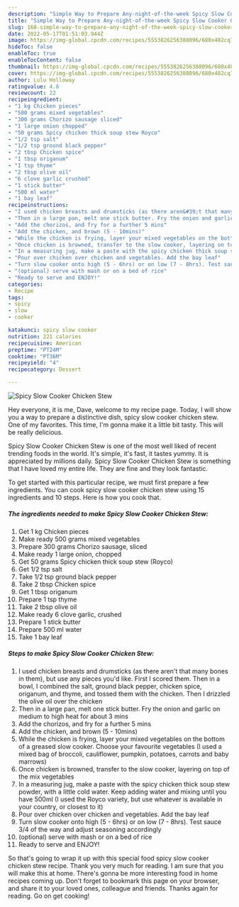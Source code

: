 ```yaml
---
description: "Simple Way to Prepare Any-night-of-the-week Spicy Slow Cooker Chicken Stew"
title: "Simple Way to Prepare Any-night-of-the-week Spicy Slow Cooker Chicken Stew"
slug: 168-simple-way-to-prepare-any-night-of-the-week-spicy-slow-cooker-chicken-stew
date: 2022-05-17T01:51:03.944Z
image: https://img-global.cpcdn.com/recipes/5553826256388096/680x482cq70/spicy-slow-cooker-chicken-stew-recipe-main-photo.jpg
hideToc: false
enableToc: true
enableTocContent: false
thumbnail: https://img-global.cpcdn.com/recipes/5553826256388096/680x482cq70/spicy-slow-cooker-chicken-stew-recipe-main-photo.jpg
cover: https://img-global.cpcdn.com/recipes/5553826256388096/680x482cq70/spicy-slow-cooker-chicken-stew-recipe-main-photo.jpg
author: Lulu Holloway
ratingvalue: 4.8
reviewcount: 22
recipeingredient:
- "1 kg Chicken pieces"
- "500 grams mixed vegetables"
- "300 grams Chorizo sausage sliced"
- "1 large onion chopped"
- "50 grams Spicy chicken thick soup stew Royco"
- "1/2 tsp salt"
- "1/2 tsp ground black pepper"
- "2 tbsp Chicken spice"
- "1 tbsp origanum"
- "1 tsp thyme"
- "2 tbsp olive oil"
- "6 clove garlic crushed"
- "1 stick butter"
- "500 ml water"
- "1 bay leaf"
recipeinstructions:
- "I used chicken breasts and drumsticks (as there aren&#39;t that many bones in them), but use any pieces you&#39;d like. First I scored them. Then in a bowl, I combined the salt, ground black pepper, chicken spice, origanum, and thyme, and tossed them with the chicken. Then I drizzled the olive oil over the chicken"
- "Then in a large pan, melt one stick butter. Fry the onion and garlic on medium to high heat for about 3 mins"
- "Add the chorizos, and fry for a further 5 mins"
- "Add the chicken, and brown (5 - 10mins)"
- "While the chicken is frying, layer your mixed vegetables on the bottom of a greased slow cooker. Choose your favourite vegetables (I used a mixed bag of broccoli, cauliflower, pumpkin, potatoes, carrots and baby marrows)"
- "Once chicken is browned, transfer to the slow cooker, layering on top of the mix vegetables"
- "In a measuring jug, make a paste with the spicy chicken thick soup stew powder, with a little cold water. Keep adding water and mixing until you have 500ml (I used the Royco variety, but use whatever is available in your country, or closest to it)"
- "Pour over chicken over chicken and vegetables. Add the bay leaf"
- "Turn slow cooker onto high (5 - 6hrs) or on low (7 - 8hrs). Test sauce 3/4 of the way and adjust seasoning accordingly"
- "(optional) serve with mash or on a bed of rice"
- "Ready to serve and ENJOY!"
categories:
- Recipe
tags:
- spicy
- slow
- cooker

katakunci: spicy slow cooker 
nutrition: 221 calories
recipecuisine: American
preptime: "PT24M"
cooktime: "PT36M"
recipeyield: "4"
recipecategory: Dessert

---
```



![Spicy Slow Cooker Chicken Stew](https://img-global.cpcdn.com/recipes/5553826256388096/680x482cq70/spicy-slow-cooker-chicken-stew-recipe-main-photo.jpg)

Hey everyone, it is me, Dave, welcome to my recipe page. Today, I will show you a way to prepare a distinctive dish, spicy slow cooker chicken stew. One of my favorites. This time, I'm gonna make it a little bit tasty. This will be really delicious.



Spicy Slow Cooker Chicken Stew is one of the most well liked of recent trending foods in the world. It's simple, it's fast, it tastes yummy. It is appreciated by millions daily. Spicy Slow Cooker Chicken Stew is something that I have loved my entire life. They are fine and they look fantastic.


To get started with this particular recipe, we must first prepare a few ingredients. You can cook spicy slow cooker chicken stew using 15 ingredients and 10 steps. Here is how you cook that.

<!--inarticleads1-->

##### The ingredients needed to make Spicy Slow Cooker Chicken Stew:

1. Get 1 kg Chicken pieces
1. Make ready 500 grams mixed vegetables
1. Prepare 300 grams Chorizo sausage, sliced
1. Make ready 1 large onion, chopped
1. Get 50 grams Spicy chicken thick soup stew (Royco)
1. Get 1/2 tsp salt
1. Take 1/2 tsp ground black pepper
1. Take 2 tbsp Chicken spice
1. Get 1 tbsp origanum
1. Prepare 1 tsp thyme
1. Take 2 tbsp olive oil
1. Make ready 6 clove garlic, crushed
1. Prepare 1 stick butter
1. Prepare 500 ml water
1. Take 1 bay leaf




<!--inarticleads2-->

##### Steps to make Spicy Slow Cooker Chicken Stew:

1. I used chicken breasts and drumsticks (as there aren&#39;t that many bones in them), but use any pieces you&#39;d like. First I scored them. Then in a bowl, I combined the salt, ground black pepper, chicken spice, origanum, and thyme, and tossed them with the chicken. Then I drizzled the olive oil over the chicken
1. Then in a large pan, melt one stick butter. Fry the onion and garlic on medium to high heat for about 3 mins
1. Add the chorizos, and fry for a further 5 mins
1. Add the chicken, and brown (5 - 10mins)
1. While the chicken is frying, layer your mixed vegetables on the bottom of a greased slow cooker. Choose your favourite vegetables (I used a mixed bag of broccoli, cauliflower, pumpkin, potatoes, carrots and baby marrows)
1. Once chicken is browned, transfer to the slow cooker, layering on top of the mix vegetables
1. In a measuring jug, make a paste with the spicy chicken thick soup stew powder, with a little cold water. Keep adding water and mixing until you have 500ml (I used the Royco variety, but use whatever is available in your country, or closest to it)
1. Pour over chicken over chicken and vegetables. Add the bay leaf
1. Turn slow cooker onto high (5 - 6hrs) or on low (7 - 8hrs). Test sauce 3/4 of the way and adjust seasoning accordingly
1. (optional) serve with mash or on a bed of rice
1. Ready to serve and ENJOY!



So that's going to wrap it up with this special food spicy slow cooker chicken stew recipe. Thank you very much for reading. I am sure that you will make this at home. There's gonna be more interesting food in home recipes coming up. Don't forget to bookmark this page on your browser, and share it to your loved ones, colleague and friends. Thanks again for reading. Go on get cooking!
